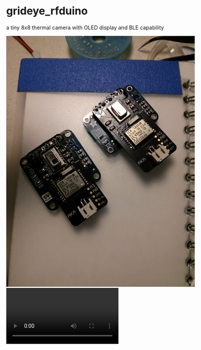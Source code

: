 grideye_rfduino
===============

a tiny 8x8 thermal camera with OLED display and BLE capability

![Assembled units](http://raw.githubusercontent.com/AKAMEDIASYSTEM/grideye_rfduino/master/grideye_v3_assembled.jpg)
![Demo video](http://raw.githubusercontent.com/AKAMEDIASYSTEM/grideye_rfduino/master/grideye_v3_demoVid.mp4)
